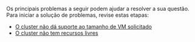 Os principais problemas a seguir podem ajudar a resolver a sua questão. Para iniciar a solução de problemas, revise estas etapas:

- [O cluster não dá suporte ao tamanho de VM solicitado](../articles/virtual-machines/linux/troubleshoot-deploy-vm.md#the-cluster-cannot-support-the-requested-vm-size)
- [O cluster não tem recursos livres](../articles/virtual-machines/linux/troubleshoot-deploy-vm.md#the-cluster-does-not-have-free-resources)